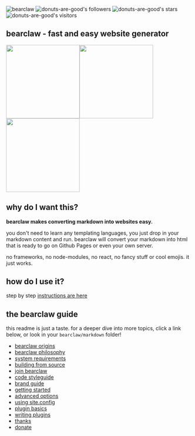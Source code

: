 ![bearclaw](https://user-images.githubusercontent.com/96031819/218302524-121cd81a-b552-45e5-b46e-5689bbf08390.png)
![donuts-are-good's followers](https://img.shields.io/github/followers/donuts-are-good?&color=555&style=for-the-badge&label=followers) ![donuts-are-good's stars](https://img.shields.io/github/stars/donuts-are-good?affiliations=OWNER%2CCOLLABORATOR&color=555&style=for-the-badge) ![donuts-are-good's visitors](https://komarev.com/ghpvc/?username=donuts-are-good&color=555555&style=for-the-badge&label=visitors)
## bearclaw - fast and easy website generator

<img style="height:200px; object-fit: scale-down;" src="https://user-images.githubusercontent.com/96031819/223292313-40fe8342-6040-4e7d-8302-8df461dc5a52.png"><img style="height:200px; object-fit: scale-down;" src="https://user-images.githubusercontent.com/96031819/223292663-a3c271d0-496a-4ccf-843d-323168173a3d.png"><img style="height:200px; object-fit: scale-down;" src="https://user-images.githubusercontent.com/96031819/223292991-7acb5de6-4ece-462c-891e-5be234f5c9f8.png">


## why do I want this?
**bearclaw makes converting markdown into websites easy.** 

you don't need to learn any templating languages, you just drop in your markdown content and run. bearclaw will convert your markdown into html that is ready to go on Github Pages or even your own server.

no frameworks, no node-modules, no react, no fancy stuff or cool emojis. it just works.

## how do I use it?
step by step [instructions are here](https://github.com/donuts-are-good/bearclaw/blob/master/markdown/getting-started.md) 

## the bearclaw guide

this readme is just a taste. for a deeper dive into more topics, click a link below, or look in your `bearclaw/markdown` folder!

- [bearclaw origins](https://github.com/donuts-are-good/bearclaw/blob/master/markdown/bearclaw-origins.md)
- [bearclaw philosophy](https://github.com/donuts-are-good/bearclaw/blob/master/markdown/bearclaw-philosophy.md)
- [system requirements](https://github.com/donuts-are-good/bearclaw/blob/master/markdown/system-requirements.md)
- [building from source](https://github.com/donuts-are-good/bearclaw/blob/master/markdown/building-from-source.md)
- [join bearclaw](https://github.com/donuts-are-good/bearclaw/blob/master/markdown/join-bearclaw.md) 
- [code styleguide](https://github.com/donuts-are-good/bearclaw/blob/master/markdown/code-styleguide.md)
- [brand guide](https://github.com/donuts-are-good/bearclaw/blob/master/markdown/brand-guide.md)
- [getting started](https://github.com/donuts-are-good/bearclaw/blob/master/markdown/getting-started.md)
- [advanced options](https://github.com/donuts-are-good/bearclaw/blob/master/markdown/advanced-options.md)
- [using site.config](https://github.com/donuts-are-good/bearclaw/blob/master/markdown/using-site-config.md)
- [plugin basics](https://github.com/donuts-are-good/bearclaw/blob/master/markdown/plugin-basics.md)
- [writing plugins](https://github.com/donuts-are-good/bearclaw/blob/master/markdown/writing-plugins.md)
- [thanks](https://github.com/donuts-are-good/bearclaw/blob/master/markdown/thanks.md)
- [donate](https://github.com/donuts-are-good/bearclaw/blob/master/markdown/donate.md)